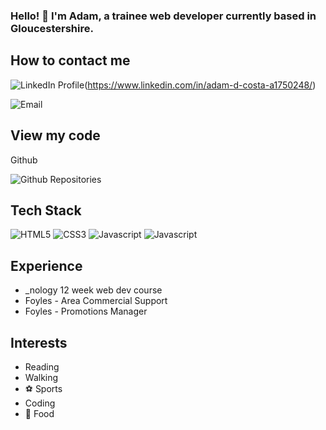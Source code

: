 ### Hello! 👋 I'm Adam, a trainee web developer currently based in Gloucestershire.


## How to contact me


![LinkedIn Profile](https://img.shields.io/badge/LinkedIn-0077B5?style=for-the-badge&logo=linkedin&logoColor=white)(https://www.linkedin.com/in/adam-d-costa-a1750248/)

![Email](https://img.shields.io/badge/Gmail-D14836?style=for-the-badge&logo=gmail&logoColor=white)


## View my code

Github

![Github Repositories](https://img.shields.io/badge/GitHub-100000?style=for-the-badge&logo=github&logoColor=white)


## Tech Stack

![HTML5](https://img.shields.io/badge/HTML5-E34F26?style=for-the-badge&logo=html5&logoColor=white)
![CSS3](https://img.shields.io/badge/CSS3-1572B6?style=for-the-badge&logo=css3&logoColor=white)
![Javascript](https://img.shields.io/badge/JavaScript-F7DF1E?style=for-the-badge&logo=javascript&logoColor=black)
![Javascript](https://img.shields.io/badge/Sass-CC6699?style=for-the-badge&logo=sass&logoColor=white)


## Experience

- _nology 12 week web dev course
- Foyles - Area Commercial Support
- Foyles - Promotions Manager


## Interests

- Reading
- Walking
- :soccer: Sports
- Coding
- :stuffed_flatbread: Food




<!--
**AdamDCosta/AdamDCosta** is a ✨ _special_ ✨ repository because its `README.md` (this file) appears on your GitHub profile.

Here are some ideas to get you started:

- 🔭 I’m currently working on ...
- 🌱 I’m currently learning ...
- 👯 I’m looking to collaborate on ...
- 🤔 I’m looking for help with ...
- 💬 Ask me about ...
- 📫 How to reach me: ...
- 😄 Pronouns: ...
- ⚡ Fun fact: ...
-->
